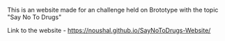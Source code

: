 This is an website made for an challenge held on Brototype with the topic "Say No To Drugs"

Link to the website - https://noushal.github.io/SayNoToDrugs-Website/
